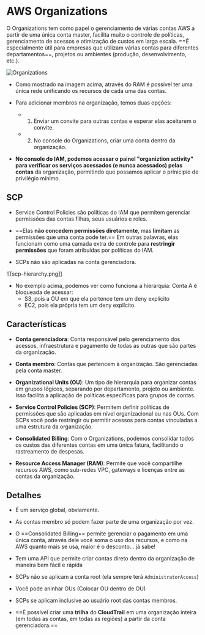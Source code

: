 # AWS Organizations
O Organizations tem como papel o gerenciamento de várias contas AWS a partir de uma única conta master, facilita muito o controle de políticas, gerenciamento de acessos e otimização de custos em larga escala. ==É especialmente útil para empresas que utilizam várias contas para diferentes departamentos==, projetos ou ambientes (produção, desenvolvimento, etc.).

![Organizations](Organizations.png)
- Como mostrado na imagem acima, através do RAM é possível ter uma única rede unificando os recursos de cada uma das contas.

- Para adicionar membros na organização, temos duas opções:
	- 1. Enviar um convite para outras contas e esperar elas aceitarem o convite.
	
	- 2. No console do Organizations, criar uma conta dentro da organização.

- **No console do IAM, podemos acessar o painel "organiztion activity" para verificar os serviços acessados (e nunca acessados) pelas contas** da organização, permitindo que possamos aplicar o prínicipio de privilégio mínimo.

## SCP
- Service Control Policies são políticas do IAM que permitem gerenciar permissões das contas filhas, seus usuários e roles.

- ==Elas **não concedem permissões diretamente**, mas **limitam** as permissões que uma conta pode ter.== Em outras palavras, elas funcionam como uma camada extra de controle para **restringir permissões** que foram atribuídas por políticas do IAM.

- SCPs não são aplicadas na conta gerenciadora.

![[scp-hierarchy.png]]

- No exemplo acima, podemos ver como funciona a hierarquia: Conta A é bloqueada de acessar:
	- S3, pois a OU em que ela pertence tem um deny explícito
	- EC2, pois ela própria tem um deny explícito.

## Características
- **Conta gerenciadora**: Conta responsável pelo gerenciamento dos acessos, infraestrutura e pagamento de todas as outras que são partes da organização.

- **Conta membro**: Contas que pertencem à organização. São gerenciadas pela conta master.

- **Organizational Units (OU)**: Um tipo de hierarquia para organizar contas em grupos lógicos, separando por departamento, projeto ou ambiente. Isso facilita a aplicação de políticas específicas para grupos de contas.

- **Service Control Policies (SCP)**: Permitem definir políticas de permissões que são aplicadas em nível organizacional ou nas OUs. Com SCPs você pode restringir ou permitir acessos para contas vinculadas a uma estrutura da organização.

- **Consolidated Billing**: Com o Organizations, podemos consolidar todos os custos das diferentes contas em uma única fatura, facilitando o rastreamento de despesas.

- **Resource Access Manager (RAM)**: Permite que você compartilhe recursos AWS, como sub-redes VPC, gateways e licenças entre as contas da organização.

## Detalhes
- É um serviço global, obviamente.

- As contas membro só podem fazer parte de uma organização por vez.

- O ==Consolidated Billing== permite gerenciar o pagamento em uma única conta, através dele você soma o uso dos recursos, e como na AWS quanto mais se usa, maior é o desconto... já sabe!

- Tem uma API que permite criar contas direto dentro da organização de maneira bem fácil e rápida

- SCPs não se aplicam a conta root (ela sempre terá `AdministratorAccess`)

- Você pode aninhar OUs (Colocar OU dentro de OU)

- SCPs se aplicam inclusive ao usuário root das contas membros.

- ==É possível criar uma **trilha** do **CloudTrail** em uma organização inteira (em todas as contas, em todas as regiões) a partir da conta gerenciadora.==